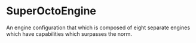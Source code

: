 # SuperOctoEngine
An engine configuration that which is composed of eight separate engines which have capabilities which surpasses the norm.
